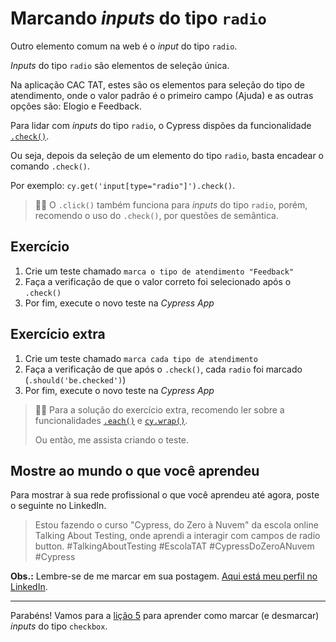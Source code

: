# Marcando _inputs_ do tipo `radio`

Outro elemento comum na web é o _input_ do tipo `radio`.

_Inputs_ do tipo `radio` são elementos de seleção única.

Na aplicação CAC TAT, estes são os elementos para seleção do tipo de atendimento, onde o valor padrão é o primeiro campo (Ajuda) e as outras opções são: Elogio e Feedback.

Para lidar com _inputs_ do tipo `radio`, o Cypress dispões da funcionalidade [`.check()`](https://on.cypress.io/check).

Ou seja, depois da seleção de um elemento do tipo `radio`, basta encadear o comando `.check()`.

Por exemplo: `cy.get('input[type="radio"]').check()`.

> 👨‍🏫 O `.click()` também funciona para _inputs_ do tipo `radio`, porém, recomendo o uso do `.check()`, por questões de semântica.

## Exercício

1. Crie um teste chamado `marca o tipo de atendimento "Feedback"`
2. Faça a verificação de que o valor correto foi selecionado após o `.check()`
3. Por fim, execute o novo teste na _Cypress App_

## Exercício extra

1. Crie um teste chamado `marca cada tipo de atendimento`
2. Faça a verificação de que após o `.check()`, cada `radio` foi marcado (`.should('be.checked')`)
3. Por fim, execute o novo teste na _Cypress App_

> 👨‍🏫 Para a solução do exercício extra, recomendo ler sobre a funcionalidades [`.each()`](https://on.cypress.io/each) e [`cy.wrap()`](https://on.cypress.io/wrap).
>
> Ou então, me assista criando o teste.

## Mostre ao mundo o que você aprendeu

Para mostrar à sua rede profissional o que você aprendeu até agora, poste o seguinte no LinkedIn.

> Estou fazendo o curso "Cypress, do Zero à Nuvem" da escola online Talking About Testing, onde aprendi a interagir com campos de radio button. #TalkingAboutTesting #EscolaTAT #CypressDoZeroANuvem #Cypress

**Obs.:** Lembre-se de me marcar em sua postagem. [Aqui está meu perfil no LinkedIn](https://www.linkedin.com/in/walmyr-lima-e-silva-filho).

___

Parabéns! Vamos para a [lição 5](./05.md) para aprender como marcar (e desmarcar) _inputs_ do tipo `checkbox`.
